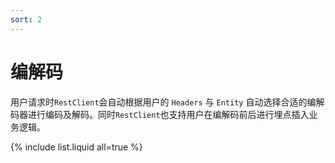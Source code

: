 ```yaml
---
sort: 2
---
```


# 编解码
用户请求时`RestClient`会自动根据用户的 `Headers` 与 `Entity` 自动选择合适的编解码器进行编码及解码。同时`RestClient`也支持用户在编解码前后进行埋点插入业务逻辑。

{% include list.liquid all=true %}